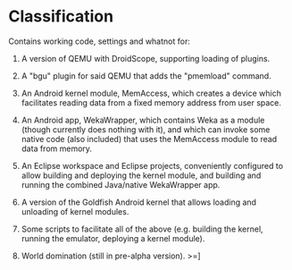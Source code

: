 Classification
==============

Contains working code, settings and whatnot for:

1.  A version of QEMU with DroidScope, supporting loading of plugins.

2.  A "bgu" plugin for said QEMU that adds the "pmemload" command.

3.  An Android kernel module, MemAccess, which creates a device which
    facilitates reading data from a fixed memory address from user space.

4.  An Android app, WekaWrapper, which contains Weka as a module (though
    currently does nothing with it), and which can invoke some native code
    (also included) that uses the MemAccess module to read data from memory.

5.  An Eclipse workspace and Eclipse projects, conveniently configured to allow
    building and deploying the kernel module, and building and running the
    combined Java/native WekaWrapper app.

6.  A version of the Goldfish Android kernel that allows loading and unloading
    of kernel modules.

7.  Some scripts to facilitate all of the above (e.g. building the kernel,
    running the emulator, deploying a kernel module).

8.  World domination (still in pre-alpha version). >=]
